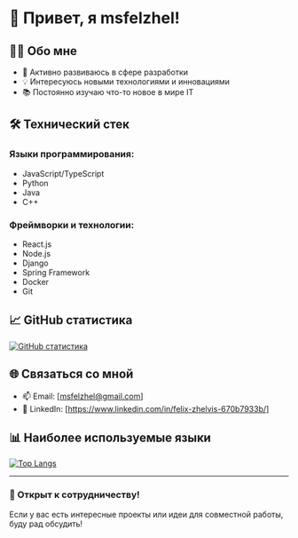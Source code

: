 # 👋 Привет, я msfelzhel!

## 👨‍💻 Обо мне
- 🌱 Активно развиваюсь в сфере разработки
- 💡 Интересуюсь новыми технологиями и инновациями
- 📚 Постоянно изучаю что-то новое в мире IT

## 🛠 Технический стек
### Языки программирования:
- JavaScript/TypeScript
- Python
- Java
- C++

### Фреймворки и технологии:
- React.js
- Node.js
- Django
- Spring Framework
- Docker
- Git

## 📈 GitHub статистика
[![GitHub статистика](https://github-readme-stats.vercel.app/api?username=msfelzhel&show_icons=true&theme=radical)](https://github.com/msfelzhel)

## 🌐 Связаться со мной
- 📫 Email: [msfelzhel@gmail.com]
- 💼 LinkedIn: [https://www.linkedin.com/in/felix-zhelvis-670b7933b/]


## 📊 Наиболее используемые языки
[![Top Langs](https://github-readme-stats.vercel.app/api/top-langs/?username=msfelzhel&layout=compact&theme=radical)](https://github.com/msfelzhel)

---
### 🤝 Открыт к сотрудничеству!
Если у вас есть интересные проекты или идеи для совместной работы, буду рад обсудить!
